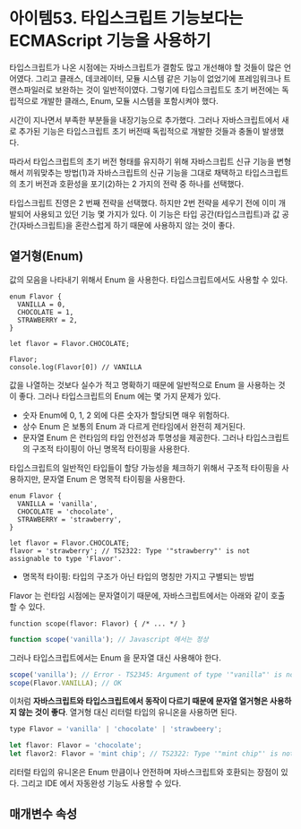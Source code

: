 # 아이템53. 타입스크립트 기능보다는 ECMAScript 기능을 사용하기

타입스크립트가 나온 시점에는 자바스크립트가 결함도 많고 개선해야 할 것들이 많은 언어였다. 그리고 클래스, 데코레이터, 모듈 시스템 같은 기능이 없었기에 프레임워크나 트랜스파일러로 보완하는 것이 일반적이였다. 그렇기에 타입스크립트도 초기 버전에는 독립적으로 개발한 클래스, Enum, 모듈 시스템을 포함시켜야 했다.

시간이 지나면서 부족한 부분들을 내장기능으로 추가했다. 그러나 자바스크립트에서 새로 추가된 기능은 타입스크립트 초기 버전때 독립적으로 개발한 것들과 충돌이 발생했다.

따라서 타입스크립트의 초기 버전 형태를 유지하기 위해 자바스크립트 신규 기능을 변형해서 끼워맞추는 방법(1)과 자바스크립트의 신규 기능을 그대로 채택하고 타입스크립트의 초기 버전과 호환성을 포기(2)하는 2 가지의 전략 중 하나를 선택했다.

타입스크립트 진영은 2 번째 전략을 선택했다. 하지만 2번 전략을 세우기 전에 이미 개발되어 사용되고 있던 기능 몇 가지가 있다. 이 기능은 타입 공간(타입스크립트)과 값 공간(자바스크립트)을 혼란스럽게 하기 때문에 사용하지 않는 것이 좋다.

## 열거형(Enum)

값의 모음을 나타내기 위해서 Enum 을 사용한다. 타입스크립트에서도 사용할 수 있다.

```tsx
enum Flavor {
  VANILLA = 0,
  CHOCOLATE = 1,
  STRAWBERRY = 2,
}

let flavor = Flavor.CHOCOLATE;

Flavor;
console.log(Flavor[0]) // VANILLA
```

값을 나열하는 것보다 실수가 적고 명확하기 때문에 일반적으로 Enum 을 사용하는 것이 좋다. 그러나 타입스크립트의 Enum 에는 몇 가지 문제가 있다.

- 숫자 Enum에 0, 1, 2 외에 다른 숫자가 할당되면 매우 위험하다.
- 상수 Enum 은 보통의 Enum 과 다르게 런타임에서 완전히 제거된다.
- 문자열 Enum 은 런타임의 타입 안전성과 투명성을 제공한다. 그러나 타입스크립트의 구조적 타이핑이 아닌 명목적 타이핑을 사용한다.

타입스크립트의 일반적인 타입들이 할당 가능성을 체크하기 위해서 구조적 타이핑을 사용하지만, 문자열 Enum 은 명목적 타이핑을 사용한다.

```tsx
enum Flavor {
  VANILLA = 'vanilla',
  CHOCOLATE = 'chocolate',
  STRAWBERRY = 'strawberry',
}

let flavor = Flavor.CHOCOLATE;
flavor = 'strawberry'; // TS2322: Type '"strawberry"' is not assignable to type 'Flavor'.
```

- 명목적 타이핑: 타입의 구조가 아닌 타입의 명칭만 가지고 구별되는 방법

Flavor 는 런타임 시점에는 문자열이기 때문에, 자바스크립트에서는 아래와 같이 호출할 수 있다.

```tsx
function scope(flavor: Flavor) { /* ... */ }
```

```jsx
function scope('vanilla'); // Javascript 에서는 정상
```

그러나 타입스크립트에서는 Enum 을 문자열 대신 사용해야 한다.

```jsx
scope('vanilla'); // Error - TS2345: Argument of type '"vanilla"' is not assignable to parameter of type 'Flavor'.
scope(Flavor.VANILLA); // OK
```

이처럼 **자바스크립트와 타입스크립트에서 동작이 다르기 때문에 문자열 열거형은 사용하지 않는 것이 좋다**. 열거형 대신 리터럴 타입의 유니온을 사용하면 된다.

```jsx
type Flavor = 'vanilla' | 'chocolate' | 'strawbeery';

let flavor: Flavor = 'chocolate';
let flavor2: Flavor = 'mint chip'; // TS2322: Type '"mint chip"' is not assignable to type 'Flavor'.
```

리터럴 타입의 유니온은 Enum 만큼이나 안전하며 자바스크립트와 호환되는 장점이 있다. 그리고 IDE 에서 자동완성 기능도 사용할 수 있다.

## 매개변수 속성
